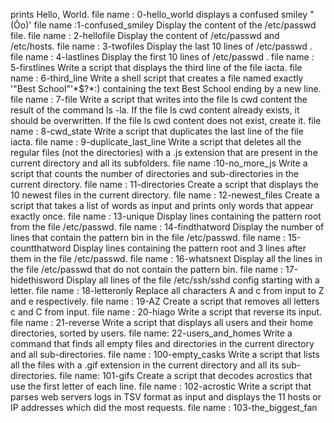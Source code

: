 prints Hello, World.        file name : 0-hello_world
displays a confused smiley "(Ôo)'    file name :1-confused_smiley
Display the content of the /etc/passwd file.    file name : 2-hellofile
Display the content of /etc/passwd and /etc/hosts.    file name : 3-twofiles
Display the last 10 lines of /etc/passwd .     file name : 4-lastlines
Display the first 10 lines of /etc/passwd .    file name : 5-firstlines
Write a script that displays the third line of the file iacta.      file name : 6-third_line
Write a shell script that creates a file named exactly '"Best School"\'*$\?\*:) containing the text Best School ending by a new line.    file name : 7-file
Write a script that writes into the file ls cwd content the result of the command ls -la. If the file ls cwd content already exists, it should be overwritten. If the file ls cwd content does not exist, create it.      file name : 8-cwd_state
Write a script that duplicates the last line of the file iacta.    file name : 9-duplicate_last_line
Write a script that deletes all the regular files (not the directories) with a .js extension that are present in the current directory and all its subfolders.     file name :10-no_more_js
Write a script that counts the number of directories and sub-directories in the current directory.     file name : 11-directories
Create a script that displays the 10 newest files in the current directory.                           file name : 12-newest_files
Create a script that takes a list of words as input and prints only words that appear exactly once.   file name : 13-unique
Display lines containing the pattern root from the file /etc/passwd.     file name : 14-findthatword
Display the number of lines that contain the pattern bin in the file /etc/passwd.                     file name : 15-countthatword
Display lines containing the pattern root and 3 lines after them in the file /etc/passwd.              file name : 16-whatsnext
Display all the lines in the file /etc/passwd that do not contain the pattern bin.                    file name : 17-hidethisword
Display all lines of the file /etc/ssh/sshd config starting with a letter.   file name : 18-letteronly
Replace all characters A and c from input to Z and e respectively.           file name : 19-AZ
Create a script that removes all letters c and C from input.                 file name : 20-hiago
Write a script that reverse its input.                                       file name : 21-reverse
Write a script that displays all users and their home directories, sorted by users.                   file name: 22-users_and_homes
Write a command that finds all empty files and directories in the current directory and all sub-directories.  file name : 100-empty_casks
Write a script that lists all the files with a .gif extension in the current directory and all its sub-directories.         file name: 101-gifs
Create a script that decodes acrostics that use the first letter of each line.                        file name : 102-acrostic
Write a script that parses web servers logs in TSV format as input and displays the 11 hosts or IP addresses which did the most requests.      file name : 103-the_biggest_fan
